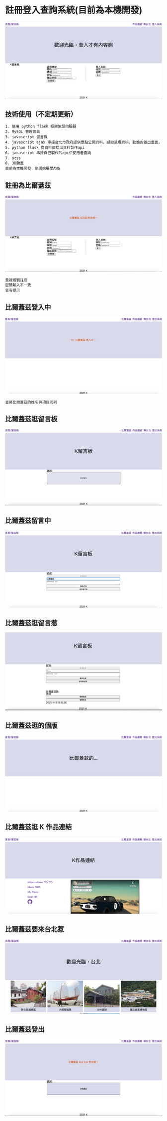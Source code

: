 # 註冊登入查詢系統(目前為本機開發)

<img src="py/0.png" alt=""/>

## 技術使用（不定期更新）

```bash
1. 使用 python flask 框架架設伺服器
2. MySQL 管理會員
3. javascript 留言板
4. javascript ajax 串接台北市政府提供景點公開資料，擷取清理資料，動態的做出畫面，顯示景點的第一張圖片和景點的名稱
5. python flask 從資料庫撈出資料製作api
6. jacascript 串接自己製作的api供使用者查詢
7. scss
8. 3D動畫
目前為本機開發，剛開始要學AWS
```

## 註冊為比爾蓋茲

<img src="py/1.png" alt=""/>

```bash
重複帳號註冊
密碼輸入不一致
皆有提示
```

## 比爾蓋茲登入中

<img src="py/2.png" alt=""/>

```bash
並將比爾蓋茲的姓名與項目同列
```

## 比爾蓋茲逛留言板

<img src="py/3.png" alt=""/>

## 比爾蓋茲留言中

<img src="py/3.1.png" alt=""/>

## 比爾蓋茲逛留言惹

<img src="py/3.2.png" alt=""/>

## 比爾蓋茲逛的個版

<img src="py/4.png" alt=""/>

## 比爾蓋茲逛 K 作品連結

<img src="py/5.png" alt=""/>

## 比爾蓋茲要來台北惹

<img src="py/6.png" alt=""/>

## 比爾蓋茲登出

<img src="py/7.png" alt=""/>
